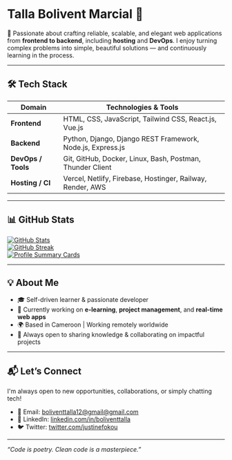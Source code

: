 # Talla Bolivent Marcial 👋
🚀 Passionate about crafting reliable, scalable, and elegant web applications from **frontend to backend**, including **hosting** and **DevOps**. I enjoy turning complex problems into simple, beautiful solutions — and continuously learning in the process.

---

## 🛠️ Tech Stack

| Domain            | Technologies & Tools                                                                 |
|------------------|----------------------------------------------------------------------------------------|
| **Frontend**      | HTML, CSS, JavaScript, Tailwind CSS, React.js, Vue.js                                |
| **Backend**       | Python, Django, Django REST Framework, Node.js, Express.js                           |
| **DevOps / Tools**| Git, GitHub, Docker, Linux, Bash, Postman, Thunder Client                            |
| **Hosting / CI**  | Vercel, Netlify, Firebase, Hostinger, Railway, Render, AWS                           |

---

## 📊 GitHub Stats

[![GitHub Stats](https://github-readme-stats.vercel.app/api?username=tallabolivent&show_icons=true&theme=radical)](https://github.com/ktbm12)  
[![GitHub Streak](https://streak-stats.demolab.com?user=tallabolivent&theme=radical&hide_border=true)](https://github.com/ktbm12)  
[![Profile Summary Cards](https://github-profile-summary-cards.vercel.app/api/cards/profile-details?username=ktbm12&theme=radical)](https://github.com/ktbm12)

---

## 💡 About Me

- 🎓 Self-driven learner & passionate developer
- 🧠 Currently working on **e-learning**, **project management**, and **real-time web apps**
- 🌍 Based in Cameroon | Working remotely worldwide
- 💬 Always open to sharing knowledge & collaborating on impactful projects

---

## 📬 Let’s Connect

I'm always open to new opportunities, collaborations, or simply chatting tech!

- 📧 Email: [boliventtalla12@gmail@gmail.com](mailto:boliventtalla12@gmail.com)  
- 💼 LinkedIn: [linkedin.com/in/boliventtalla](https://linkedin.com/in/boliventtalla)  
- 🐦 Twitter: [twitter.com/justinefokou](https://twitter.com/boliventtalla)

---

_“Code is poetry. Clean code is a masterpiece.”_




